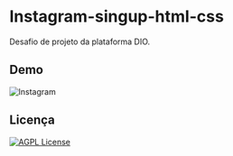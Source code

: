# Instagram-singup-html-css

Desafio de projeto da plataforma DIO.


## Demo

![Instagram](https://i.imgur.com/75qpXI3.png)
## Licença

[![AGPL License](https://img.shields.io/badge/license-AGPL-blue.svg)](http://www.gnu.org/licenses/agpl-3.0)
